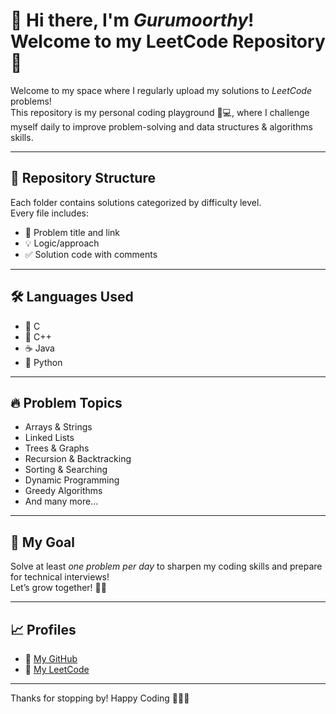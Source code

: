 # 👋 Hi there, I'm *Gurumoorthy*! Welcome to my LeetCode Repository 🚀

Welcome to my space where I regularly upload my solutions to *LeetCode* problems!  
This repository is my personal coding playground 🧠💻, where I challenge myself daily to improve problem-solving and data structures & algorithms skills.

---

## 📂 Repository Structure

Each folder contains solutions categorized by difficulty level.  
Every file includes:
- 📝 Problem title and link  
- 💡 Logic/approach  
- ✅ Solution code with comments  

---

## 🛠 Languages Used

- 💙 C  
- 💚 C++  
- ☕ Java  
- 🐍 Python  

---

## 🔥 Problem Topics

- Arrays & Strings
- Linked Lists
- Trees & Graphs
- Recursion & Backtracking
- Sorting & Searching
- Dynamic Programming
- Greedy Algorithms
- And many more...

---

## 🎯 My Goal

Solve at least *one problem per day* to sharpen my coding skills and prepare for technical interviews!  
Let’s grow together! 🌱💪

---

## 📈 Profiles

- 🔗 [My GitHub](https://github.com/Gurumoorthy292)  
- 🔗 [My LeetCode](https://leetcode.com/u/Gurumoorthy_292/) <!-- Replace with your LeetCode username -->

---

Thanks for stopping by! Happy Coding 👨‍💻✨
